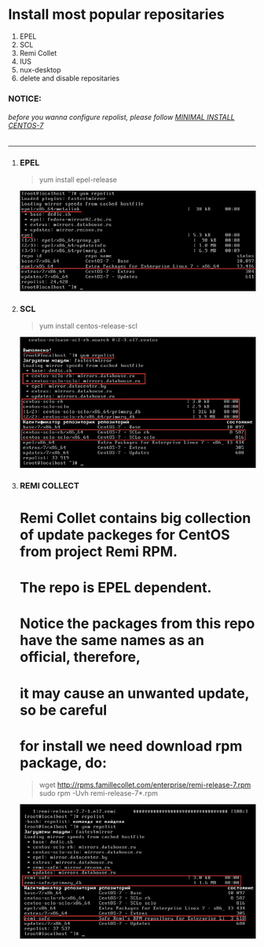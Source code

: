 # Install most popular repositaries  

1. EPEL  
2. SCL  
3. Remi Collet
4. IUS  
5. nux-desktop  
6. delete and disable repositaries  

### NOTICE:  
###### before you wanna configure repolist, please follow [MINIMAL INSTALL CENTOS-7](https://github.com/maxlavr/centos-7/minimal/ "FOLLOW TO INSTALL")  

***  

1. ### EPEL  

	> yum install epel-release

	![img2](../minimal/imgs/2.png)  

2. ### SCL  

	> yum install centos-release-scl  

	![img1](./imgs/1.png)  

3. ### REMI COLLECT  

	# Remi Collet contains big collection of update packeges for CentOS from project Remi RPM.  
	# The repo is EPEL dependent.  
	# Notice the packages from this repo have the same names as an official, therefore,  
	# it may cause an unwanted update, so be careful  

	# for install we need download rpm package, do:  

	> wget http://rpms.famillecollet.com/enterprise/remi-release-7.rpm  
	> sudo rpm -Uvh remi-release-7*.rpm  

	![img3](./imgs/3.png)  
